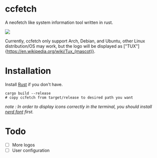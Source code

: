 # ccfetch
A neofetch like system information tool written in rust.

![](https://raw.githubusercontent.com/charleschetty/picturebed/main/picture/2023-11-26_06-31.png)

Currently, ccfetch only support Arch, Debian, and Ubuntu, other Linux distribution/OS may work, but 
the logo will be displayed as ["TUX"]{https://en.wikipedia.org/wiki/Tux_(mascot)}. 

# Installation

Install [Rust](https://www.rust-lang.org/tools/install) if you don't have. 

```shell
cargo build --release
# copy ccfetch from target/release to desired path you want
```

*note : In order to display icons correctly in the  terminal, you should install [nerd font](https://github.com/ryanoasis/nerd-fonts) first.*

# Todo

- [ ] More logos
- [ ] User configuration 
